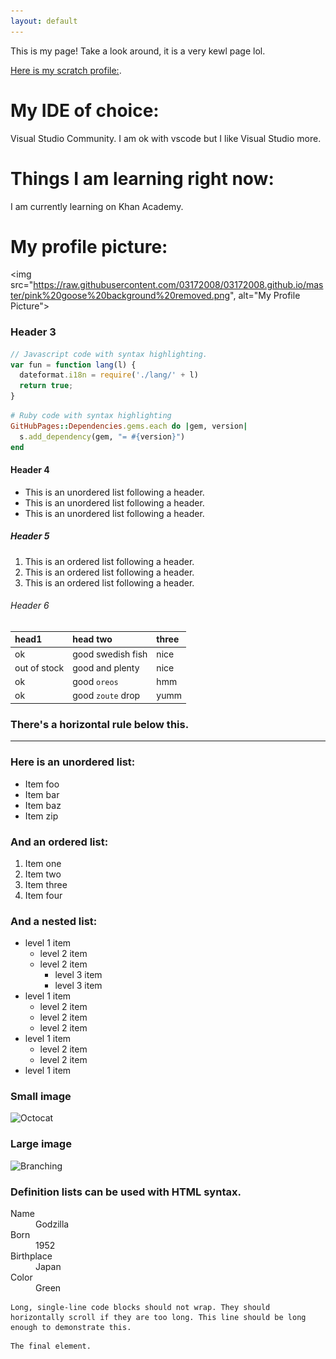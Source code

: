 ```yaml
---
layout: default
---
```

<html>
<head>
  <meta property="og:type" content="website">
  <meta property="og:title" content="03172008's website" />
  <meta property="og:description" content="A website made by me" />
  <meta property="og:url" content="https://03172008.github.io" />
  <meta property="og:image" content="https://github.com/03172008/03172008.github.io/blob/master/pink%20goose%20background%20removed.png" />
</head>
</html>

This is my page! Take a look around, it is a very kewl page lol.


[Here is my scratch profile:](https://scratch.mit.edu/users/-SpamCauldron-/).

# My IDE of choice: 

Visual Studio Community. I am ok with vscode but I like Visual Studio more.



# Things I am learning right now:

I am currently learning on Khan Academy. 

# My profile picture:
<img src="https://raw.githubusercontent.com/03172008/03172008.github.io/master/pink%20goose%20background%20removed.png", alt="My Profile Picture">

### Header 3

```js
// Javascript code with syntax highlighting.
var fun = function lang(l) {
  dateformat.i18n = require('./lang/' + l)
  return true;
}
```

```ruby
# Ruby code with syntax highlighting
GitHubPages::Dependencies.gems.each do |gem, version|
  s.add_dependency(gem, "= #{version}")
end
```

#### Header 4

*   This is an unordered list following a header.
*   This is an unordered list following a header.
*   This is an unordered list following a header.

##### Header 5

1.  This is an ordered list following a header.
2.  This is an ordered list following a header.
3.  This is an ordered list following a header.

###### Header 6

| head1        | head two          | three |
|:-------------|:------------------|:------|
| ok           | good swedish fish | nice  |
| out of stock | good and plenty   | nice  |
| ok           | good `oreos`      | hmm   |
| ok           | good `zoute` drop | yumm  |

### There's a horizontal rule below this.

* * *

### Here is an unordered list:

*   Item foo
*   Item bar
*   Item baz
*   Item zip

### And an ordered list:

1.  Item one
1.  Item two
1.  Item three
1.  Item four

### And a nested list:

- level 1 item
  - level 2 item
  - level 2 item
    - level 3 item
    - level 3 item
- level 1 item
  - level 2 item
  - level 2 item
  - level 2 item
- level 1 item
  - level 2 item
  - level 2 item
- level 1 item

### Small image

![Octocat](https://github.githubassets.com/images/icons/emoji/octocat.png)

### Large image

![Branching](https://guides.github.com/activities/hello-world/branching.png)


### Definition lists can be used with HTML syntax.

<dl>
<dt>Name</dt>
<dd>Godzilla</dd>
<dt>Born</dt>
<dd>1952</dd>
<dt>Birthplace</dt>
<dd>Japan</dd>
<dt>Color</dt>
<dd>Green</dd>
</dl>

```
Long, single-line code blocks should not wrap. They should horizontally scroll if they are too long. This line should be long enough to demonstrate this.
```

```
The final element.
```
